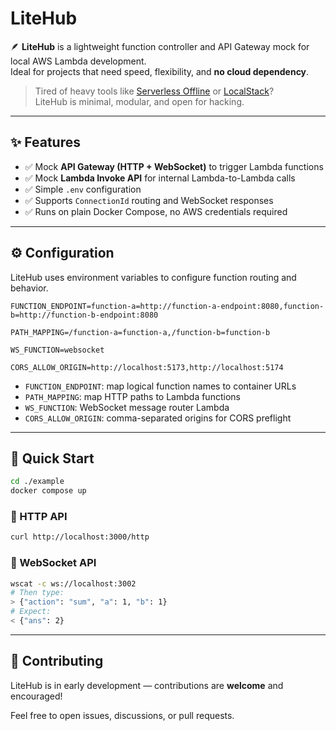 # LiteHub

🪶 **LiteHub** is a lightweight function controller and API Gateway mock for local AWS Lambda development.  
Ideal for projects that need speed, flexibility, and **no cloud dependency**.

> Tired of heavy tools like [Serverless Offline](https://www.serverless.com/) or [LocalStack](https://www.localstack.cloud/)?  
> LiteHub is minimal, modular, and open for hacking.

---

## ✨ Features

- ✅ Mock **API Gateway (HTTP + WebSocket)** to trigger Lambda functions
- ✅ Mock **Lambda Invoke API** for internal Lambda-to-Lambda calls
- ✅ Simple `.env` configuration
- ✅ Supports `ConnectionId` routing and WebSocket responses
- ✅ Runs on plain Docker Compose, no AWS credentials required

---

## ⚙️ Configuration

LiteHub uses environment variables to configure function routing and behavior.

```env
FUNCTION_ENDPOINT=function-a=http://function-a-endpoint:8080,function-b=http://function-b-endpoint:8080

PATH_MAPPING=/function-a=function-a,/function-b=function-b

WS_FUNCTION=websocket

CORS_ALLOW_ORIGIN=http://localhost:5173,http://localhost:5174
```

- `FUNCTION_ENDPOINT`: map logical function names to container URLs
- `PATH_MAPPING`: map HTTP paths to Lambda functions
- `WS_FUNCTION`: WebSocket message router Lambda
- `CORS_ALLOW_ORIGIN`: comma-separated origins for CORS preflight

---

## 🚀 Quick Start

```sh
cd ./example
docker compose up
```

### 🔗 HTTP API

```sh
curl http://localhost:3000/http
```

### 📡 WebSocket API

```sh
wscat -c ws://localhost:3002
# Then type:
> {"action": "sum", "a": 1, "b": 1}
# Expect:
< {"ans": 2}
```

---

## 🤝 Contributing

LiteHub is in early development — contributions are **welcome** and encouraged!

Feel free to open issues, discussions, or pull requests.
